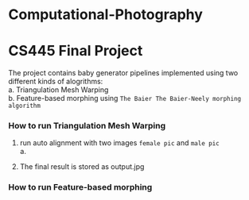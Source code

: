 # Computational-Photography

# CS445 Final Project

The project contains baby generator pipelines implemented using two different kinds of alogrithms:   
a. Triangulation Mesh Warping  
b. Feature-based morphing using `The Baier The Baier-Neely morphing algorithm`

### How to run Triangulation Mesh Warping  
1. run auto alignment with two images `female pic` and `male pic`  
   a. 

9. The final result is stored as output.jpg


### How to run Feature-based morphing 
